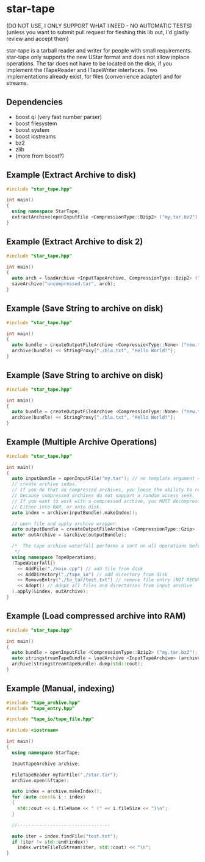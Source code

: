# star-tape

(DO NOT USE, I ONLY SUPPORT WHAT I NEED - NO AUTOMATIC TESTS)
(unless you want to submit pull request for fleshing this lib out, I'd gladly review and accept them)

star-tape is a tarball reader and writer for people with small requirements.
star-tape only supports the new UStar format and does not allow inplace operations.
The tar does not have to be located on the disk, if you implement the ITapeReader and ITapeWriter interfaces.
Two implementations already exist, for files (convenience adapter) and for streams.

## Dependencies

- boost qi (very fast number parser)
- boost filesystem
- boost system
- boost iostreams 
- bz2
- zlib
- (more from boost?)

## Example (Extract Archive to disk)

```C++
#include "star_tape.hpp"

int main()
{
  using namespace StarTape;
  extractArchive(openInputFile <CompressionType::Bzip2> ("my.tar.bz2"), "unpacked.tar");
}
```

## Example (Extract Archive to disk 2)

```C++
#include "star_tape.hpp"

int main()
{
  auto arch = loadArchive <InputTapeArchive, CompressionType::Bzip2> ("my.tar.bz2");
  saveArchive("uncompressed.tar", arch);
}
```

## Example (Save String to archive on disk)

```C++
#include "star_tape.hpp"

int main()
{
  auto bundle = createOutputFileArchive <CompressionType::None> ("new.tar");
  archive(bundle) << StringProxy{"./bla.txt", "Hello World!"};
}
```

## Example (Save String to archive on disk)

```C++
#include "star_tape.hpp"

int main()
{
  auto bundle = createOutputFileArchive <CompressionType::None> ("new.tar");
  archive(bundle) << StringProxy{"./bla.txt", "Hello World!"};
}
```

## Example (Multiple Archive Operations)

```C++
#include "star_tape.hpp"

int main()
{
  auto inputBundle = openInputFile("my.tar"); // no template argument = no compression
  // create archive index.
  // If you do that on compressed archives, you loose the ability to read it,
  // because compressed archives do not support a random access seek.
  // If you want to work with a compressed archive, you MUST decompress it entirely before doing work on it.
  // Either into RAM, or onto disk.
  auto index = archive(inputBundle).makeIndex();

  // open file and apply archive wrapper.
  auto outputBundle = createOutputFileArchive <CompressionType::Gzip> ("other.tar.gz");
  auto* outArchive = &archive(outputBundle);

  /*  The tape archive waterfall performs a sort on all operations before performing them.
   */
  using namespace TapeOperations;
  (TapeWaterfall{}
    << AddFile("./main.cpp") // add file from disk
    << AddDirectory("./tape_io") // add directory from disk
    << RemoveEntry("./to_tar/test.txt") // remove file entry (NOT RECURSIVE!!!)
    << Adopt() // Adopt all files and directories from input archive
  ).apply(&index, outArchive);
}
```


## Example (Load compressed archive into RAM)

```C++
#include "star_tape.hpp"

int main()
{
  auto bundle = openInputFile <CompressionType::Bzip2> ("my.tar.bz2");
  auto stringstreamTapeBundle = loadArchive <InputTapeArchive> (archive(bundle));
  archive(stringstreamTapeBundle).dump(std::cout);
}
```

## Example (Manual, indexing)

```C++
#include "tape_archive.hpp"
#include "tape_entry.hpp"

#include "tape_io/tape_file.hpp"

#include <iostream>

int main()
{
  using namespace StarTape;

  InputTapeArchive archive;

  FileTapeReader myTarFile("./star.tar");
  archive.open(&ftape);

  auto index = archive.makeIndex();
  for (auto const& i : index)
  {
    std::cout << i.fileName << " (" << i.fileSize << ")\n";
  }

  //----------------------------------

  auto iter = index.findFile("test.txt");
  if (iter != std::end(index))
    index.writeFileToStream(iter, std::cout) << "\n";
}
```
